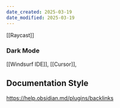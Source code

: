 ```yaml
---
date_created: 2025-03-19
date_modified: 2025-03-19
---
```


[[Raycast]]
### Dark Mode
[[Windsurf IDE]], [[Cursor]], 

## Documentation Style
https://help.obsidian.md/plugins/backlinks

